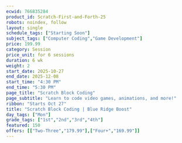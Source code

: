 ```yaml
---
ecwid: 766835284
product_id: Scratch-First-and-Forth-25
robots: noindex, follow
layout: single
schedule_tags: ["Starting Soon"]
subject_tags: ["Computer Coding","Game Development"]
price: 199.99
category: Session
price_unit: for 6 sessions
duration: 6 wk
weight: 2
start_date: 2025-10-27
end_date: 2025-12-08
start_time: "4:30 PM"
end_time: "5:30 PM"
page_title: "Scratch Block Coding"
page_subtitle: "Learn to code video games, animations, and more!"
ribbon: "Starts Oct 27"
title: "Scratch Block Coding | Blue Ridge Boost"
day_tags: ["Mon"]
grade_tags: ["1st","2nd","3rd","4th"]
featured: 150
offers: [["Two-Three","179.99"],["Four+","169.99"]]
---
```

